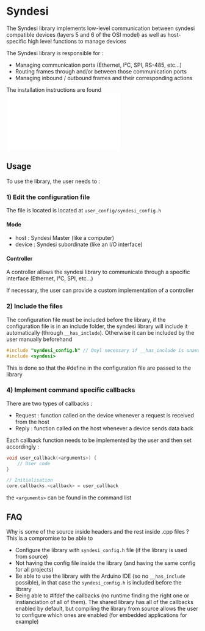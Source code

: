 # Syndesi

The Syndesi library implements low-level communication between syndesi compatible devices (layers 5 and 6 of the OSI model) as well as host-specific high level functions to manage devices

The Syndesi library is responsible for :

- Managing communication ports (Ethernet, I²C, SPI, RS-485, etc...)
- Routing frames through and/or between those communication ports
- Managing inbound / outbound frames and their corresponding actions


The installation instructions are found ![here](INSTALL.md)


## Usage

To use the library, the user needs to :

### 1) Edit the configuration file

The file is located is located at ``user_config/syndesi_config.h``

#### Mode

- host : Syndesi Master (like a computer)
- device : Syndesi subordinate (like an I/O interface)

#### Controller

A controller allows the syndesi library to communicate through a specific interface (Ethernet, I²C, SPI, etc...)

If necessary, the user can provide a custom implementation of a controller

### 2) Include the files

The configuration file must be included before the library, if the configuration file is in an include folder, the syndesi library will include it automatically (through ``__has_include``). Otherwise it can be included by the user manually beforehand

```c++
#include "syndesi_config.h" // Onyl necessary if __has_include is unavailable, with Arduino for example
#include <syndesi>
```

This is done so that the #define in the configuration file are passed to the library

### 4) Implement command specific callbacks

There are two types of callbacks :

- Request : function called on the device whenever a request is received from the host
- Reply : function called on the host whenever a device sends data back

Each callback function needs to be implemented by the user and then set accordingly :

```C++
void user_callback(<arguments>) {
    // User code
}

// Initialisation
core.callbacks.<callback> = user_callback
```

the ``<arguments>`` can be found in the command list

## FAQ

Why is some of the source inside headers and the rest inside .cpp files ? This is a compromise to be able to

- Configure the library with ``syndesi_config.h`` file (if the library is used from source)
- Not having the config file inside the library (and having the same config for all projects)
- Be able to use the library with the Arduino IDE (so no ``__has_include`` possible), in that case the ``syndesi_config.h`` is included before the library
- Being able to #ifdef the callbacks (no runtime finding the right one or instianciation of all of them). The shared library has all of the callbacks enabled by default, but compiling the library from source allows the user to configure which ones are enabled (for embedded applications for example)
